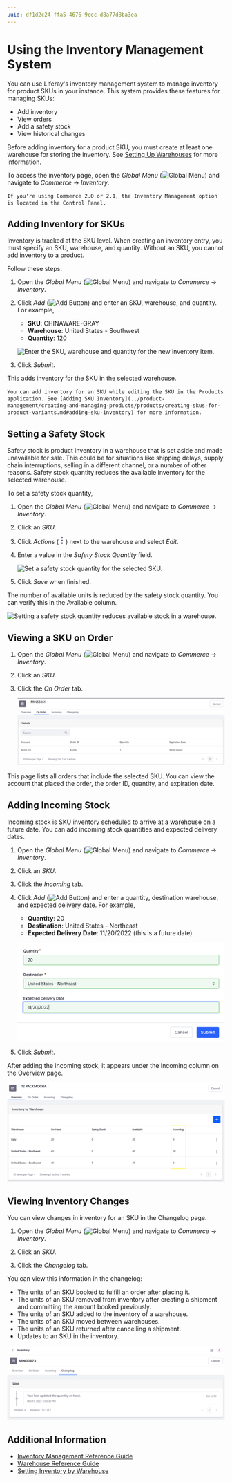 ```yaml
---
uuid: df1d2c24-ffa5-4676-9cec-d8a77d8ba3ea
---
```

# Using the Inventory Management System

You can use Liferay's inventory management system to manage inventory for product SKUs in your instance. This system provides these features for managing SKUs:

* Add inventory
* View orders
* Add a safety stock
* View historical changes

Before adding inventory for a product SKU, you must create at least one warehouse for storing the inventory. See [Setting Up Warehouses](./setting-up-warehouses.md) for more information.

To access the inventory page, open the *Global Menu* (![Global Menu](../images/icon-applications-menu.png)) and navigate to *Commerce* &rarr; *Inventory*.

```{note}
If you're using Commerce 2.0 or 2.1, the Inventory Management option is located in the Control Panel.
```

## Adding Inventory for SKUs

Inventory is tracked at the SKU level. When creating an inventory entry, you must specify an SKU, warehouse, and quantity. Without an SKU, you cannot add inventory to a product.

Follow these steps:

1. Open the *Global Menu* (![Global Menu](../images/icon-applications-menu.png)) and navigate to *Commerce* &rarr; *Inventory*.

1. Click *Add* (![Add Button](../images/icon-add.png)) and enter an SKU, warehouse, and quantity. For example,

   * **SKU**: CHINAWARE-GRAY
   * **Warehouse**: United States - Southwest
   * **Quantity**: 120

   ![Enter the SKU, warehouse and quantity for the new inventory item.](./using-the-inventory-management-system/images/01.png)

1. Click *Submit*.

This adds inventory for the SKU in the selected warehouse.

```{tip}
You can add inventory for an SKU while editing the SKU in the Products application. See [Adding SKU Inventory](../product-management/creating-and-managing-products/products/creating-skus-for-product-variants.md#adding-sku-inventory) for more information.
```

## Setting a Safety Stock

Safety stock is product inventory in a warehouse that is set aside and made unavailable for sale. This could be for situations like shipping delays, supply chain interruptions, selling in a different channel, or a number of other reasons. Safety stock quantity reduces the available inventory for the selected warehouse.

To set a safety stock quantity,

1. Open the *Global Menu* (![Global Menu](../images/icon-applications-menu.png)) and navigate to *Commerce* &rarr; *Inventory*.

1. Click an *SKU*.

1. Click *Actions* (![Actions Button](../images/icon-actions.png)) next to the warehouse and select *Edit*.

1. Enter a value in the *Safety Stock Quantity* field.

   ![Set a safety stock quantity for the selected SKU.](./using-the-inventory-management-system/images/02.png)

1. Click *Save* when finished.

The number of available units is reduced by the safety stock quantity. You can verify this in the Available column.

![Setting a safety stock quantity reduces available stock in a warehouse.](./using-the-inventory-management-system/images/03.png)

## Viewing a SKU on Order

1. Open the *Global Menu* (![Global Menu](../images/icon-applications-menu.png)) and navigate to *Commerce* &rarr; *Inventory*.

1. Click an *SKU*.

1. Click the *On Order* tab.

   ![View all orders that include the selected SKU.](./using-the-inventory-management-system/images/04.png)

This page lists all orders that include the selected SKU. You can view the account that placed the order, the order ID, quantity, and expiration date.

## Adding Incoming Stock

Incoming stock is SKU inventory scheduled to arrive at a warehouse on a future date. You can add incoming stock quantities and expected delivery dates.

1. Open the *Global Menu* (![Global Menu](../images/icon-applications-menu.png)) and navigate to *Commerce* &rarr; *Inventory*.

1. Click an *SKU*.

1. Click the *Incoming* tab.

1. Click *Add* (![Add Button](../images/icon-add.png)) and enter a quantity, destination warehouse, and expected delivery date. For example,

    * **Quantity**: 20
    * **Destination**: United States - Northeast
    * **Expected Delivery Date**: 11/20/2022 (this is a future date)

   ![Add incoming stock for the selected SKU.](./using-the-inventory-management-system/images/05.png)

1. Click *Submit*.

After adding the incoming stock, it appears under the Incoming column on the Overview page.

![The incoming stock quantity appears on the SKU's Overview page.](./using-the-inventory-management-system/images/06.png)

## Viewing Inventory Changes

You can view changes in inventory for an SKU in the Changelog page.

1. Open the *Global Menu* (![Global Menu](../images/icon-applications-menu.png)) and navigate to *Commerce* &rarr; *Inventory*.

1. Click an *SKU*.

1. Click the *Changelog* tab.

You can view this information in the changelog:

* The units of an SKU booked to fulfill an order after placing it.
* The units of an SKU removed from inventory after creating a shipment and committing the amount booked previously.
* The units of an SKU added to the inventory of a warehouse.
* The units of an SKU moved between warehouses.
* The units of an SKU returned after cancelling a shipment.
* Updates to an SKU in the inventory.

![View different events associated to the inventory of the selected SKU.](./using-the-inventory-management-system/images/07.png)

## Additional Information

* [Inventory Management Reference Guide](./inventory-management-reference-guide.md)
* [Warehouse Reference Guide](./warehouse-reference-guide.md)
* [Setting Inventory by Warehouse](./setting-inventory-by-warehouse.md)
